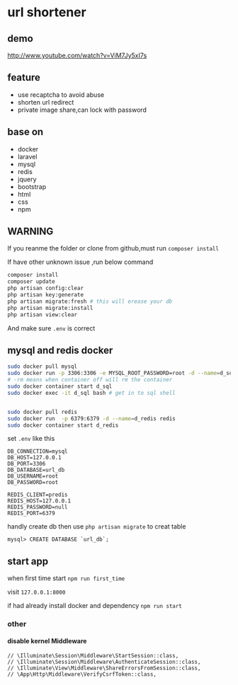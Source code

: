 # url shortener
## demo
http://www.youtube.com/watch?v=ViM7Jy5xI7s
## feature
- use recaptcha to avoid abuse
- shorten url redirect
- private image share,can lock with password
## base on 
- docker
- laravel 
- mysql
- redis
- jquery
- bootstrap
- html 
- css
- npm
## **WARNING**
If you reanme the folder or clone from github,must run `composer install `

If have other unknown issue ,run below command

```sh
composer install
composer update
php artisan config:clear
php artisan key:generate
php artisan migrate:fresh # this will erease your db
php artisan migrate:install
php artisan view:clear

```

And make sure `.env` is correct 

## mysql and redis docker 

```sh
sudo docker pull mysql
sudo docker run -p 3306:3306 -e MYSQL_ROOT_PASSWORD=root -d --name=d_sql mysql
# -rm means when container off will rm the container
sudo docker container start d_sql
sudo docker exec -it d_sql bash # get in to sql shell 


sudo docker pull redis
sudo docker run  -p 6379:6379 -d --name=d_redis redis
sudo docker container start d_redis
```
set `.env` like this
```
DB_CONNECTION=mysql
DB_HOST=127.0.0.1
DB_PORT=3306
DB_DATABASE=url_db
DB_USERNAME=root
DB_PASSWORD=root

REDIS_CLIENT=predis
REDIS_HOST=127.0.0.1
REDIS_PASSWORD=null
REDIS_PORT=6379
```
handly create db then use `php artisan migrate` to creat table
```
mysql> CREATE DATABASE `url_db`;
```
## start app
when first time start `npm run first_time`

visit `127.0.0.1:8000`

if had already install docker and dependency `npm run start`
### other
#### disable kernel Middleware
```
// \Illuminate\Session\Middleware\StartSession::class,
// \Illuminate\Session\Middleware\AuthenticateSession::class,
// \Illuminate\View\Middleware\ShareErrorsFromSession::class,
// \App\Http\Middleware\VerifyCsrfToken::class,
```
